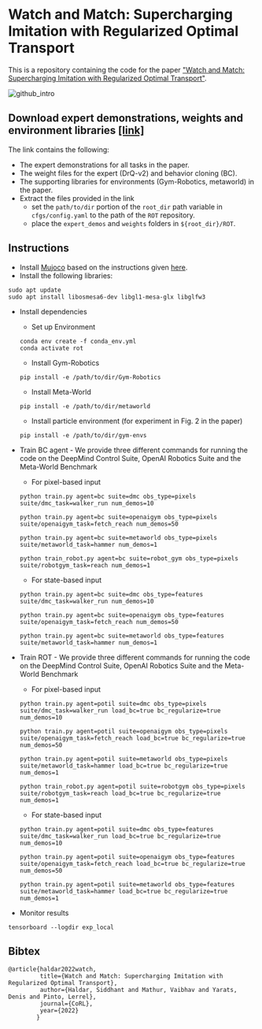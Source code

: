 # Watch and Match: Supercharging Imitation with Regularized Optimal Transport

This is a repository containing the code for the paper ["Watch and Match: Supercharging Imitation with Regularized Optimal Transport"](https://openreview.net/forum?id=ZUtgUA0Fuwd&referrer=%5BAuthor%20Console%5D(%2Fgroup%3Fid%3Drobot-learning.org%2FCoRL%2F2022%2FConference%2FAuthors%23your-submissions)).

![github_intro](https://user-images.githubusercontent.com/25313941/175857612-3cde39eb-b4ea-4231-bded-76157bb5754b.png)

## Download expert demonstrations, weights and environment libraries [[link]](https://osf.io/4w69f/?view_only=e29b9dc9ea474d038d533c2245754f0c)
The link contains the following:
- The expert demonstrations for all tasks in the paper.
- The weight files for the expert (DrQ-v2) and behavior cloning (BC).
- The supporting libraries for environments (Gym-Robotics, metaworld) in the paper.
- Extract the files provided in the link
  - set the `path/to/dir` portion of the `root_dir` path variable in `cfgs/config.yaml` to the path of the `ROT` repository.
  - place the `expert_demos` and `weights` folders in `${root_dir}/ROT`.


## Instructions
- Install [Mujoco](http://www.mujoco.org/) based on the instructions given [here](https://github.com/facebookresearch/drqv2).
- Install the following libraries:
```
sudo apt update
sudo apt install libosmesa6-dev libgl1-mesa-glx libglfw3
```
- Install dependencies
  - Set up Environment
  ```
  conda env create -f conda_env.yml
  conda activate rot
  ```
  - Install Gym-Robotics
  ```
  pip install -e /path/to/dir/Gym-Robotics
  ```
  - Install Meta-World
  ```
  pip install -e /path/to/dir/metaworld
  ```
  - Install particle environment (for experiment in Fig. 2 in the paper)
  ```
  pip install -e /path/to/dir/gym-envs
  ```

- Train BC agent - We provide three different commands for running the code on the DeepMind Control Suite, OpenAI Robotics Suite and the Meta-World Benchmark
  - For pixel-based input
  ```
  python train.py agent=bc suite=dmc obs_type=pixels suite/dmc_task=walker_run num_demos=10
  ```
  ```
  python train.py agent=bc suite=openaigym obs_type=pixels suite/openaigym_task=fetch_reach num_demos=50
  ```
  ```
  python train.py agent=bc suite=metaworld obs_type=pixels suite/metaworld_task=hammer num_demos=1
  ```
  ```
  python train_robot.py agent=bc suite=robot_gym obs_type=pixels suite/robotgym_task=reach num_demos=1
  ```
  - For state-based input
  ```
  python train.py agent=bc suite=dmc obs_type=features suite/dmc_task=walker_run num_demos=10
  ```
  ```
  python train.py agent=bc suite=openaigym obs_type=features suite/openaigym_task=fetch_reach num_demos=50
  ```
  ```
  python train.py agent=bc suite=metaworld obs_type=features suite/metaworld_task=hammer num_demos=1
  ```

- Train ROT - We provide three different commands for running the code on the DeepMind Control Suite, OpenAI Robotics Suite and the Meta-World Benchmark
  - For pixel-based input
  ```
  python train.py agent=potil suite=dmc obs_type=pixels suite/dmc_task=walker_run load_bc=true bc_regularize=true num_demos=10
  ```
  ```
  python train.py agent=potil suite=openaigym obs_type=pixels suite/openaigym_task=fetch_reach load_bc=true bc_regularize=true num_demos=50
  ```
  ```
  python train.py agent=potil suite=metaworld obs_type=pixels suite/metaworld_task=hammer load_bc=true bc_regularize=true num_demos=1
  ```
  ```
  python train_robot.py agent=potil suite=robotgym obs_type=pixels suite/robotgym_task=reach load_bc=true bc_regularize=true num_demos=1
  ```
  - For state-based input
  ```
  python train.py agent=potil suite=dmc obs_type=features suite/dmc_task=walker_run load_bc=true bc_regularize=true num_demos=10
  ```
  ```
  python train.py agent=potil suite=openaigym obs_type=features suite/openaigym_task=fetch_reach load_bc=true bc_regularize=true num_demos=50
  ```
  ```
  python train.py agent=potil suite=metaworld obs_type=features suite/metaworld_task=hammer load_bc=true bc_regularize=true num_demos=1
  ```
- Monitor results
```
tensorboard --logdir exp_local
```

## Bibtex
```
@article{haldar2022watch,
         title={Watch and Match: Supercharging Imitation with Regularized Optimal Transport},
         author={Haldar, Siddhant and Mathur, Vaibhav and Yarats, Denis and Pinto, Lerrel},
         journal={CoRL},
         year={2022}
        } 
```

